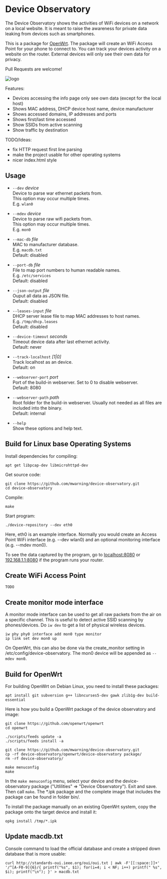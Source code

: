 # Device Observatory

The Device Observatory shows the activities of WiFi devices on a network on a local website. It is meant to raise the awareness for private data leaking from devices such as smartphones.

This is a package for [OpenWrt](http://openwrt.org). The package will create an WiFi Access Point for your phone to connect to. You can track your devices activity on a website on the router. External devices will only see their own data for privacy.

Pull Requests are welcome!

![logo](www/logo.png)

Features:
 * Devices accessing the info page only see own data (except for the local host)
 * Shows MAC address, DHCP device host name, device manufacturer
 * Shows accessed domains, IP addresses and ports
 * Shows first/last time accessed
 * Show SSIDs from active scanning
 * Show traffic by destination

 TODO/Ideas:
 * fix HTTP request first line parsing
 * make the project usable for other operating systems
 * nicer index.html style

## Usage

  * `--dev` *device*  
    Device to parse war ethernet packets from.  
    This option may occur multiple times.  
    E.g. `wlan0`  

  * `--mdev` *device*  
    Device to parse raw wifi packets from.  
    This option may occur multiple times.  
    E.g. `mon0`  

  * `--mac-db` *file*  
    MAC to manufacturer database.  
    E.g. `macdb.txt`  
    Default: disabled

  * `--port-db` *file*  
    File to map port numbers to human readable names.  
    E.g. `/etc/services`  
    Default: disabled

  * `--json-output` *file*  
    Ouput all data as JSON file.  
    Default: disabled

  * `--leases-input` *file*  
    DHCP server lease file to map MAC addresses to host names.  
    E.g. `/tmp/dhcp.leases`  
    Default: disabled

  * `--device-timeout` *seconds*  
    Timeout device data after last ethernet activity.  
    Default: never

  * `--track-localhost` *[1|0]*  
    Track localhost as an device.  
    Default: on

  * `--webserver-port` *port*  
    Port of the build-in webserver. Set to 0 to disable webserver.  
    Default: 8080

  * `--webserver-path` *path*  
    Root folder for the build-in webserver. Usually not needed as all files are included into the binary.  
    Default: internal

  * `--help`  
    Show these options and help text.

## Build for Linux base Operating Systems

Install dependencies for compiling:
```
apt get libpcap-dev libmicrohttpd-dev
```

Get source code:
```
git clone https://github.com/mwarning/device-observatory.git
cd device-observatory
```

Compile:
```
make
```

Start program:
```
./device-repository --dev eth0
```

Here, eth0 is an example interface.
Normally you would create an Access Point WiFi interface (e.g. --dev wlan0) and an optional monitoring interface (e.g. --mdev mon0).

To see the data captured by the program, go to [localhost:8080](localhost:8080) or [192.168.1.1:8080](192.168.1.1:8080) if the program runs your router.

## Create WiFi Access Point

```
TODO
```

## Create monitor mode interface

A monitor mode interface can be used to get all raw packets from the air on a specific channel. This is useful to detect active SSID scanning by phones/devices.
Do `iw dev` to get a list of physical wireless devices.

```
iw phy phy0 interface add mon0 type monitor
ip link set dev mon0 up
```

On OpenWrt, this can also be done via the create_monitor setting in /etc/config/device-observatory.
The mon0 device will be appended as `--mdev mon0`.

## Build for OpenWrt

For building OpenWrt on Debian Linux, you need to install these packages:
```
apt install git subversion g++ libncurses5-dev gawk zlib1g-dev build-essential
```

Here is how you build a OpenWrt package of the device observatory and image:

```
git clone https://github.com/openwrt/openwrt
cd openwrt

./scripts/feeds update -a
./scripts/feeds install -a

git clone https://github.com/mwarning/device-observatory.git
cp -rf device-observatory/openwrt/device-observatory package/
rm -rf device-observatory/

make menuconfig
make
```

In the `make menuconfig` menu, select your device and the device-observatory package ("Utlilities" => "Device Observatory"). Exit and save. Then call `make`.
The \*.ipk package and the complete image that includes the package can be found in folder bin/.

To install the package manually on an existing OpenWrt system, copy the package onto the target device and install it:

```
opkg install /tmp/*.ipk
```

## Update macdb.txt

Console command to load the official database and create a stripped down database that is more usable:

```
curl http://standards-oui.ieee.org/oui/oui.txt | awk -F'[[:space:]]+' '/^[A-F0-9]{6}/{ printf("%s", $1); for(i=4; i < NF; i++) printf(" %s", $i); printf("\n"); }' > macdb.txt
```
